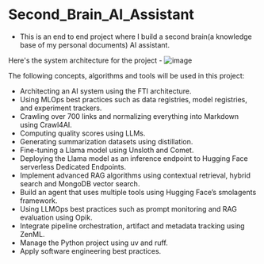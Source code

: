 # Second_Brain_AI_Assistant
- This is an end to end project where I build a second brain(a knowledge base of my personal documents) AI assistant.

Here's the system architecture for the project -
![image](https://github.com/user-attachments/assets/57cbbbf6-80b2-43c9-a9c5-773f4c6f75c3)

The following concepts, algorithms and tools will be used in this project:
- Architecting an AI system using the FTI architecture.
- Using MLOps best practices such as data registries, model registries, and experiment trackers.
- Crawling over 700 links and normalizing everything into Markdown using Crawl4AI.
- Computing quality scores using LLMs.
- Generating summarization datasets using distillation.
- Fine-tuning a Llama model using Unsloth and Comet.
- Deploying the Llama model as an inference endpoint to Hugging Face serverless Dedicated Endpoints.
- Implement advanced RAG algorithms using contextual retrieval, hybrid search and MongoDB vector search.
- Build an agent that uses multiple tools using Hugging Face’s smolagents framework.
- Using LLMOps best practices such as prompt monitoring and RAG evaluation using Opik.
- Integrate pipeline orchestration, artifact and metadata tracking using ZenML.
- Manage the Python project using uv and ruff.
- Apply software engineering best practices.
